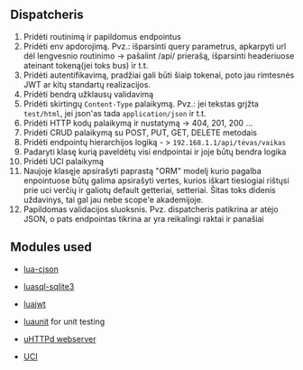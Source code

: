 ## Dispatcheris
1. Pridėti routinimą ir papildomus endpointus
2. Pridėti env apdorojimą. Pvz.: išparsinti query parametrus, apkarpyti url dėl lengvesnio routinimo -> pašalint /api/ prierašą, išparsinti headeriuose ateinant tokeną(jei toks bus) ir t.t.
3. Pridėti autentifikavimą, pradžiai gali būti šiaip tokenai, poto jau rimtesnės JWT ar kitų standartų realizacijos.
4. Pridėti bendrą užklausų validavimą
5. Pridėti skirtingų `Content-Type` palaikymą. Pvz.: jei tekstas grįžta `test/html`, jei json'as tada `application/json` ir t.t.
6. Pridėti HTTP kodų palaikymą ir nustatymą -> 404, 201, 200 ...
7. Pridėti CRUD palaikymą su POST, PUT, GET, DELETE metodais
8. Pridėti endpointų hierarchijos logiką - > `192.168.1.1/api/tėvas/vaikas`
9. Padaryti klasę kurią paveldėtų visi endpointai ir joje būtų bendra logika
10. Pridėti UCI palaikymą
11. Naujoje klasęje apsirašyti paprastą "ORM" modelį kurio pagalba enpointuose būtų galima apsirašyti vertes, kurios iškart tiesiogiai rištųsi prie uci verčių ir galiotų default getteriai, setteriai. Šitas toks didenis uždavinys, tai gal jau nebe scope'e akademijoje.
12. Papildomas validacijos sluoksnis. Pvz. dispatcheris patikrina ar atėjo JSON, o pats endpointas tikrina ar yra reikalingi raktai ir panašiai

## Modules used
- [lua-cjson](https://github.com/openwrt/packages/tree/master/lang/lua-cjson "lua-cjson")
- [luasql-sqlite3](https://github.com/openwrt/packages/tree/master/lang/luasql "luasql-sqlite3")
- [luajwt](https://github.com/x25/luajwt "luajwt")
- [luaunit](https://github.com/bluebird75/luaunit "luaunit") for unit testing


- [uHTTPd webserver](https://openwrt.org/docs/guide-user/services/webserver/http.uhttpd "uHTTPd webserver")
- [UCI](https://openwrt.org/docs/techref/uci "UCI")